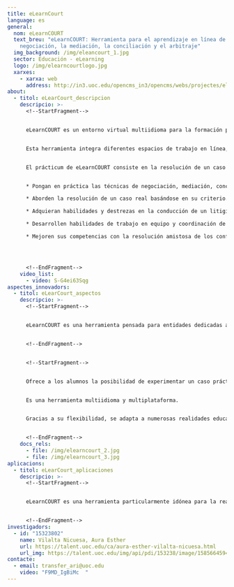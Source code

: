 ```yaml
---
title: eLearnCourt
language: es
general:
  nom: eLearnCOURT
  text_breu: "eLearnCOURT: Herramienta para el aprendizaje en línea de la
    negociación, la mediación, la conciliación y el arbitraje"
  img_background: /img/eleancourt_1.jpg
  sector: Educación - eLearning
  logo: /img/elearncourtlogo.jpg
  xarxes:
    - xarxa: web
      address: http://in3.uoc.edu/opencms_in3/opencms/webs/projectes/elearncourt/es/index.html
about:
  - titol: eLearCourt_descripcion
    descripcio: >-
      <!--StartFragment-->


      eLearnCOURT es un entorno virtual multiidioma para la formación práctica de las diferentes modalidades de resolución de conflictos. Su objetivo es el aprendizaje de habilidades relacionadas con la mediación y el arbitraje.


      Esta herramienta integra diferentes espacios de trabajo en línea, tanto síncronos como asíncronos, donde se lleva a cabo un prácticum en el que los estudiantes, organizados en equipos, asumen los roles de reclamantes, reclamados, mediadores, conciliadores y árbitros, respectivamente, y resuelven un caso real.


      El prácticum de eLearnCOURT consiste en la resolución de un caso real mediante la simulación en línea de un proceso de resolución de conflictos, que asegura la adquisición de competencias profesionales imprescindibles en este ámbito. eLearnCOURT consigue que los estudiantes:


      * Pongan en práctica las técnicas de negociación, mediación, conciliación y arbitraje.

      * Aborden la resolución de un caso real basándose en su criterio.

      * Adquieran habilidades y destrezas en la conducción de un litigio.

      * Desarrollen habilidades de trabajo en equipo y coordinación de esfuerzos.

      * Mejoren sus competencias con la resolución amistosa de los conflictos.




      <!--EndFragment-->
    video_list:
      - video: S-G4ei63Sqg
aspectes_innovadors:
  - titol: eLearCourt_aspectos
    descripcio: >-
      <!--StartFragment-->


      eLearnCOURT es una herramienta pensada para entidades dedicadas a la educación superior que impartan formaciones en el ámbito de la mediación y la resolución de conflictos.


      <!--EndFragment-->


      <!--StartFragment-->


      Ofrece a los alumnos la posibilidad de experimentar un caso práctico real de resolución de conflictos, tal y como encontrarán en su carrera profesional.


      Es una herramienta multiidioma y multiplataforma.


      Gracias a su flexibilidad, se adapta a numerosas realidades educativas. K6


      <!--EndFragment-->
    docs_rels:
      - file: /img/elearncourt_2.jpg
      - file: /img/elearncourt_3.jpg
aplicacions:
  - titol: eLearCourt_aplicaciones
    descripcio: >-
      <!--StartFragment-->


      eLearnCOURT es una herramienta particularmente idónea para la realización de cursos de postgrado con contenidos relacionados con la mediación y el arbitraje, másteres de resolución de conflictos en línea (RCL), cursos de actualización y formación continua de los expertos.


      <!--EndFragment-->
investigadors:
  - id: "15323802"
    name: Vilalta Nicuesa, Aura Esther
    url: https://talent.uoc.edu/ca/aura-esther-vilalta-nicuesa.html
    url_img: https://talent.uoc.edu/img/api/pdi/153238/image/1585664594258
contacte:
  - email: transfer_ari@uoc.edu
    video: "F9MD_IgBiMc  "
---
```

